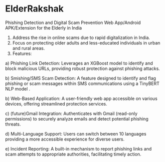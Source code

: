 # ElderRakshak
Phishing Detection and Digital Scam Prevention Web App/Android APK/Extension for the Elderly in India
1. Address the rise in online scams due to rapid digitalization in India.
2. Focus on protecting older adults and less-educated individuals in urban and rural areas.
3. Features:
   
a) Phishing Link Detection: Leverages an XGBoost model to identify and block malicious URLs, providing robust protection against phishing attacks.

b) Smishing/SMS Scam Detection: A feature designed to identify and flag phishing or scam messages within SMS communications using a TinyBERT NLP model .

b) Web-Based Application: A user-friendly web app accessible on various devices, offering streamlined protection services.

c) (future)Gmail Integration: Authenticates with Gmail (read-only permissions) to securely analyze emails and detect potential phishing threats.

d) Multi-Language Support: Users can switch between 10 languages providing a more accessible experience for diverse users.

e) Incident Reporting: A built-in mechanism to report phishing links and scam attempts to appropriate authorities, facilitating timely action.
